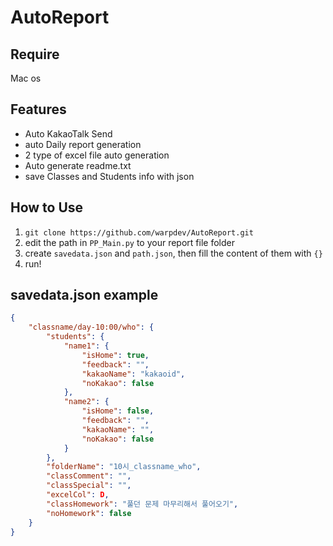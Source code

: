 # AutoReport

## Require
Mac os

## Features
- Auto KakaoTalk Send
- auto Daily report generation
- 2 type of excel file auto generation
- Auto generate readme.txt
- save Classes and Students info with json

## How to Use
1. `git clone https://github.com/warpdev/AutoReport.git`
2. edit the path in `PP_Main.py` to your report file folder
3. create `savedata.json` and `path.json`, then fill the content of them with `{}`
4. run!

## savedata.json example
```json
{
	"classname/day-10:00/who": {
		"students": {
			"name1": {
				"isHome": true,
				"feedback": "",
				"kakaoName": "kakaoid",
				"noKakao": false
			},
			"name2": {
				"isHome": false,
				"feedback": "",
				"kakaoName": "",
				"noKakao": false
			}
		},
		"folderName": "10시_classname_who",
		"classComment": "",
		"classSpecial": "",
		"excelCol": D,
		"classHomework": "풀던 문제 마무리해서 풀어오기",
		"noHomework": false
	}
}
```
